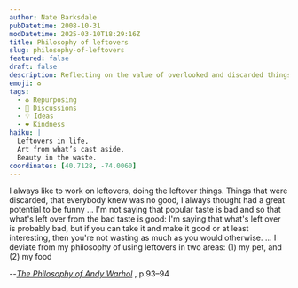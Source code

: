 ```yaml
---
author: Nate Barksdale
pubDatetime: 2008-10-31
modDatetime: 2025-03-10T18:29:16Z
title: Philosophy of leftovers
slug: philosophy-of-leftovers
featured: false
draft: false
description: Reflecting on the value of overlooked and discarded things, Andy Warhol shares his philosophy on working with leftovers.
emoji: ♻️
tags:
  - ♻️ Repurposing
  - 📖 Discussions
  - 💡 Ideas
  - ❤️ Kindness
haiku: |
  Leftovers in life,  
  Art from what’s cast aside,  
  Beauty in the waste.
coordinates: [40.7128, -74.0060]
---
```


I always like to work on leftovers, doing the leftover things. Things that were discarded, that everybody knew was no good, I always thought had a great potential to be funny ... I'm not saying that popular taste is bad and so that what's left over from the bad taste is good: I'm saying that what's left over is probably bad, but if you can take it and make it good or at least interesting, then you're not wasting as much as you would otherwise. ... I deviate from my philosophy of using leftovers in two areas: (1) my pet, and (2) my food

--_[The Philosophy of Andy Warhol](http://books.google.com/books?id=Rm6bwozwRaMC&printsec=frontcover&dq=andy+warhol+philosophy&lr;=&as_brr=0&ei=nmMLSciNLYu8tAOyjIzVBA#PPA93,M1)_ , p.93–94

